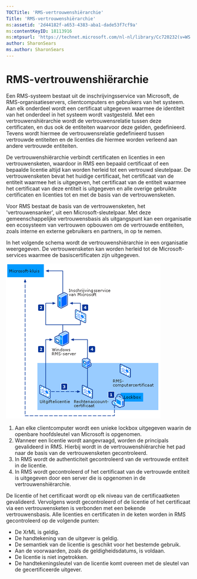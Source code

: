 ```yaml
---
TOCTitle: 'RMS-vertrouwenshiërarchie'
Title: 'RMS-vertrouwenshiërarchie'
ms:assetid: '2d44182f-a653-4383-aba1-dade53f7cf9a'
ms:contentKeyID: 18113916
ms:mtpsurl: 'https://technet.microsoft.com/nl-nl/library/Cc720232(v=WS.10)'
author: SharonSears
ms.author: SharonSears
---
```


RMS-vertrouwenshiërarchie
=========================

Een RMS-systeem bestaat uit de inschrijvingsservice van Microsoft, de RMS-organisatieservers, clientcomputers en gebruikers van het systeem. Aan elk onderdeel wordt een certificaat uitgegeven waarmee de identiteit van het onderdeel in het systeem wordt vastgesteld. Met een vertrouwenshiërarchie wordt de vertrouwensrelatie tussen deze certificaten, en dus ook de entiteiten waarvoor deze gelden, gedefinieerd. Tevens wordt hiermee de vertrouwensrelatie gedefinieerd tussen vertrouwde entiteiten en de licenties die hiermee worden verleend aan andere vertrouwde entiteiten.

De vertrouwenshiërarchie verbindt certificaten en licenties in een vertrouwensketen, waardoor in RMS een bepaald certificaat of een bepaalde licentie altijd kan worden herleid tot een vertrouwd sleutelpaar. De vertrouwensketen bevat het huidige certificaat, het certificaat van de entiteit waarmee het is uitgegeven, het certificaat van de entiteit waarmee het certificaat van deze entiteit is uitgegeven en alle overige gebruikte certificaten en licenties tot en met de basis van de vertrouwensketen.

Voor RMS bestaat de basis van de vertrouwensketen, het 'vertrouwensanker', uit een Microsoft-sleutelpaar. Met deze gemeenschappelijke vertrouwensbasis als uitgangspunt kan een organisatie een ecosysteem van vertrouwen opbouwen om de vertrouwde entiteiten, zoals interne en externe gebruikers en partners, in op te nemen.

In het volgende schema wordt de vertrouwenshiërarchie in een organisatie weergegeven. De vertrouwensketen kan worden herleid tot de Microsoft-services waarmee de basiscertificaten zijn uitgegeven.

![alt text](/security-updates/images/Cc720232.6c169175-94fb-4ec0-93bc-12748aae3ac4(WS.10).gif "Vertrouwensrelatiehiërarchie")
1.  Aan elke clientcomputer wordt een unieke lockbox uitgegeven waarin de openbare hoofdsleutel van Microsoft is opgenomen.
2.  Wanneer een licentie wordt aangevraagd, worden de principals gevalideerd in RMS. Hierbij wordt in de vertrouwenshiërarchie het pad naar de basis van de vertrouwensketen gecontroleerd.
3.  In RMS wordt de authenticiteit gecontroleerd van de vertrouwde entiteit in de licentie.
4.  In RMS wordt gecontroleerd of het certificaat van de vertrouwde entiteit is uitgegeven door een server die is opgenomen in de vertrouwenshiërarchie.

De licentie of het certificaat wordt op elk niveau van de certificaatketen gevalideerd. Vervolgens wordt gecontroleerd of de licentie of het certificaat via een vertrouwensketen is verbonden met een bekende vertrouwensbasis. Alle licenties en certificaten in de keten worden in RMS gecontroleerd op de volgende punten:

-   De XrML is geldig.
-   De handtekening van de uitgever is geldig.
-   De semantiek van de licentie is geschikt voor het bestemde gebruik.
-   Aan de voorwaarden, zoals de geldigheidsdatums, is voldaan.
-   De licentie is niet ingetrokken.
-   De handtekeningsleutel van de licentie komt overeen met de sleutel van de gecertificeerde uitgever.

